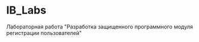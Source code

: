 # IB_Labs
Лабораторная работа "Разработка защищенного программного модуля регистрации пользователей"
